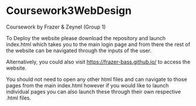 # Coursework3WebDesign

Coursework by Frazer & Zeynel (Group 1)

To Deploy the website please download the repository and launch index.html which takes you to the main login page and from there the rest of the website can be navigated through the inputs of the user.

Alternatively, you could also visit https://frazer-bass.github.io/ to access the website.

You should not need to open any other html files and can navigate to those pages from the main index.html however if you would like to launch individual pages you can also launch these through their own respective .html files.